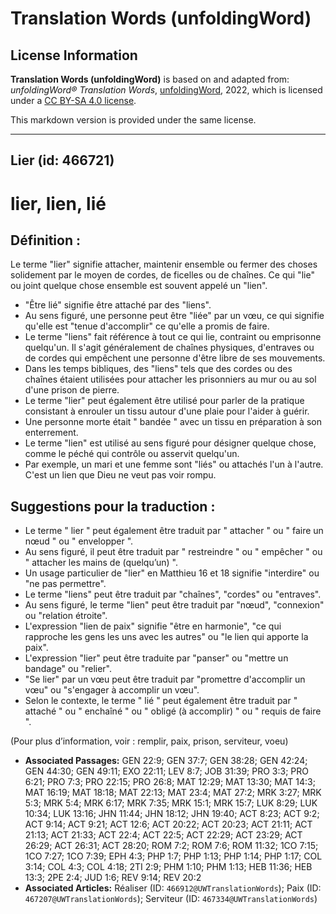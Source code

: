 # Translation Words (unfoldingWord)

## License Information

**Translation Words (unfoldingWord)** is based on and adapted from: _unfoldingWord® Translation Words_, [unfoldingWord](https://unfoldingword.org/utw), 2022, which is licensed under a [CC BY-SA 4.0 license](https://creativecommons.org/licenses/by-sa/4.0/legalcode.en).

This markdown version is provided under the same license.



--------------------------------

## Lier (id: 466721)

lier, lien, lié
===============

Définition :
------------

Le terme "lier" signifie attacher, maintenir ensemble ou fermer des choses solidement par le moyen de cordes, de ficelles ou de chaînes. Ce qui "lie" ou joint quelque chose ensemble est souvent appelé un "lien".

* "Être lié" signifie être attaché par des "liens".
* Au sens figuré, une personne peut être "liée" par un vœu, ce qui signifie qu'elle est "tenue d'accomplir" ce qu'elle a promis de faire.
* Le terme "liens" fait référence à tout ce qui lie, contraint ou emprisonne quelqu'un. Il s'agit généralement de chaînes physiques, d'entraves ou de cordes qui empêchent une personne d'être libre de ses mouvements.
* Dans les temps bibliques, des "liens" tels que des cordes ou des chaînes étaient utilisées pour attacher les prisonniers au mur ou au sol d'une prison de pierre.
* Le terme "lier" peut également être utilisé pour parler de la pratique consistant à enrouler un tissu autour d'une plaie pour l'aider à guérir.
* Une personne morte était " bandée " avec un tissu en préparation à son enterrement.
* Le terme "lien" est utilisé au sens figuré pour désigner quelque chose, comme le péché qui contrôle ou asservit quelqu'un.
* Par exemple, un mari et une femme sont "liés" ou attachés l'un à l'autre. C'est un lien que Dieu ne veut pas voir rompu.

Suggestions pour la traduction :
--------------------------------

* Le terme " lier " peut également être traduit par " attacher " ou " faire un nœud " ou " envelopper ".
* Au sens figuré, il peut être traduit par " restreindre " ou " empêcher " ou " attacher les mains de (quelqu’un) ".
* Un usage particulier de "lier" en Matthieu 16 et 18 signifie "interdire" ou "ne pas permettre".
* Le terme "liens" peut être traduit par "chaînes", "cordes" ou "entraves".
* Au sens figuré, le terme "lien" peut être traduit par "nœud", "connexion" ou "relation étroite".
* L'expression "lien de paix" signifie "être en harmonie", "ce qui rapproche les gens les uns avec les autres" ou "le lien qui apporte la paix".
* L'expression "lier" peut être traduite par "panser" ou "mettre un bandage" ou "relier".
* "Se lier" par un vœu peut être traduit par "promettre d'accomplir un vœu" ou "s'engager à accomplir un vœu".
* Selon le contexte, le terme " lié " peut également être traduit par " attaché " ou " enchaîné " ou " obligé (à accomplir) " ou " requis de faire ".

(Pour plus d’information, voir : remplir, paix, prison, serviteur, voeu)

* **Associated Passages:** GEN 22:9; GEN 37:7; GEN 38:28; GEN 42:24; GEN 44:30; GEN 49:11; EXO 22:11; LEV 8:7; JOB 31:39; PRO 3:3; PRO 6:21; PRO 7:3; PRO 22:15; PRO 26:8; MAT 12:29; MAT 13:30; MAT 14:3; MAT 16:19; MAT 18:18; MAT 22:13; MAT 23:4; MAT 27:2; MRK 3:27; MRK 5:3; MRK 5:4; MRK 6:17; MRK 7:35; MRK 15:1; MRK 15:7; LUK 8:29; LUK 10:34; LUK 13:16; JHN 11:44; JHN 18:12; JHN 19:40; ACT 8:23; ACT 9:2; ACT 9:14; ACT 9:21; ACT 12:6; ACT 20:22; ACT 20:23; ACT 21:11; ACT 21:13; ACT 21:33; ACT 22:4; ACT 22:5; ACT 22:29; ACT 23:29; ACT 26:29; ACT 26:31; ACT 28:20; ROM 7:2; ROM 7:6; ROM 11:32; 1CO 7:15; 1CO 7:27; 1CO 7:39; EPH 4:3; PHP 1:7; PHP 1:13; PHP 1:14; PHP 1:17; COL 3:14; COL 4:3; COL 4:18; 2TI 2:9; PHM 1:10; PHM 1:13; HEB 11:36; HEB 13:3; 2PE 2:4; JUD 1:6; REV 9:14; REV 20:2
* **Associated Articles:** Réaliser (ID: `466912@UWTranslationWords`); Paix (ID: `467207@UWTranslationWords`); Serviteur (ID: `467334@UWTranslationWords`)

